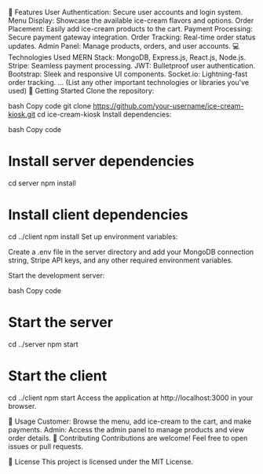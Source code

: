 🍦 Features
User Authentication: Secure user accounts and login system.
Menu Display: Showcase the available ice-cream flavors and options.
Order Placement: Easily add ice-cream products to the cart.
Payment Processing: Secure payment gateway integration.
Order Tracking: Real-time order status updates.
Admin Panel: Manage products, orders, and user accounts.
💻 Technologies Used
MERN Stack: MongoDB, Express.js, React.js, Node.js.
Stripe: Seamless payment processing.
JWT: Bulletproof user authentication.
Bootstrap: Sleek and responsive UI components.
Socket.io: Lightning-fast order tracking.
... (List any other important technologies or libraries you've used)
🚀 Getting Started
Clone the repository:

bash
Copy code
git clone https://github.com/your-username/ice-cream-kiosk.git
cd ice-cream-kiosk
Install dependencies:

bash
Copy code
# Install server dependencies
cd server
npm install

# Install client dependencies
cd ../client
npm install
Set up environment variables:

Create a .env file in the server directory and add your MongoDB connection string, Stripe API keys, and any other required environment variables.

Start the development server:

bash
Copy code
# Start the server
cd ../server
npm start

# Start the client
cd ../client
npm start
Access the application at http://localhost:3000 in your browser.

📝 Usage
Customer: Browse the menu, add ice-cream to the cart, and make payments.
Admin: Access the admin panel to manage products and view order details.
🤝 Contributing
Contributions are welcome! Feel free to open issues or pull requests.

📄 License
This project is licensed under the MIT License.
